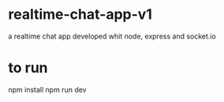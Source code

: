 # realtime-chat-app-v1
a realtime chat app developed whit node, express and socket.io

# to run 
npm install 
npm run dev
